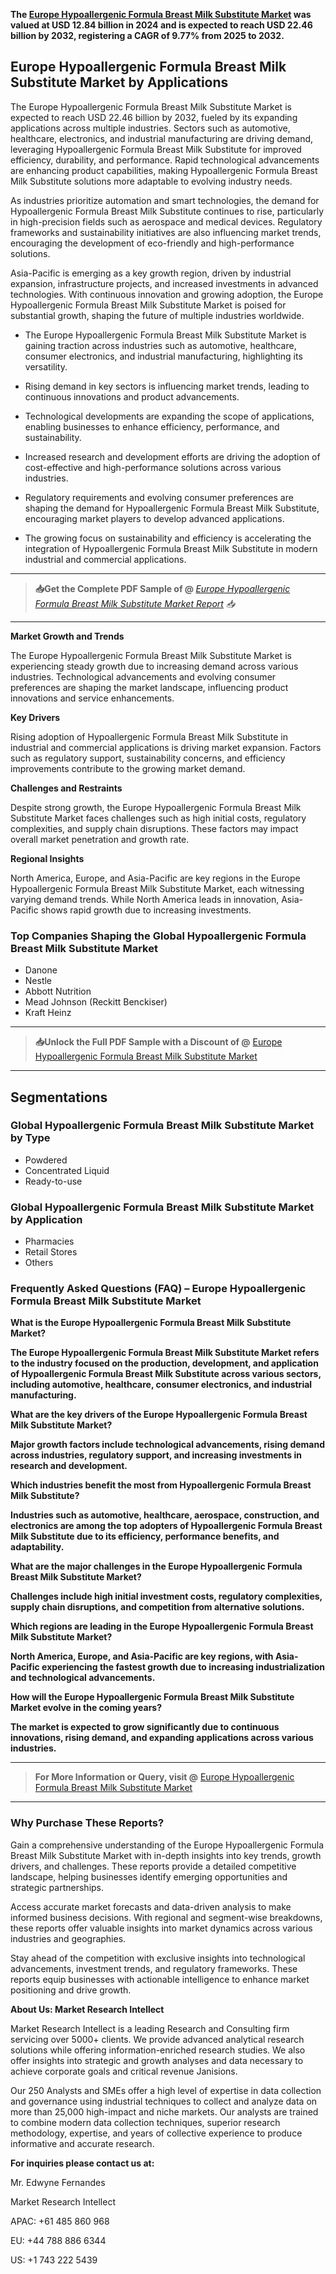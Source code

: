 <p><strong>The <a href="https://www.marketresearchintellect.com/download-sample/?rid=1002169&amp;utm_source=Pulse-April-Europe&amp;utm_medium=852">Europe Hypoallergenic Formula Breast Milk Substitute Market</a> was valued at USD 12.84 billion in 2024 and is expected to reach USD 22.46 billion by 2032, registering a CAGR of 9.77% from 2025 to 2032.</strong></p><h2>Europe Hypoallergenic Formula Breast Milk Substitute Market by Applications&nbsp;</h2><p><p>The Europe Hypoallergenic Formula Breast Milk Substitute Market is expected to reach USD 22.46 billion by 2032, fueled by its expanding applications across multiple industries. Sectors such as automotive, healthcare, electronics, and industrial manufacturing are driving demand, leveraging Hypoallergenic Formula Breast Milk Substitute for improved efficiency, durability, and performance. Rapid technological advancements are enhancing product capabilities, making Hypoallergenic Formula Breast Milk Substitute solutions more adaptable to evolving industry needs.</p><p>As industries prioritize automation and smart technologies, the demand for Hypoallergenic Formula Breast Milk Substitute continues to rise, particularly in high-precision fields such as aerospace and medical devices. Regulatory frameworks and sustainability initiatives are also influencing market trends, encouraging the development of eco-friendly and high-performance solutions.</p><p>Asia-Pacific is emerging as a key growth region, driven by industrial expansion, infrastructure projects, and increased investments in advanced technologies. With continuous innovation and growing adoption, the Europe Hypoallergenic Formula Breast Milk Substitute Market is poised for substantial growth, shaping the future of multiple industries worldwide.</p></p><ul><li><p>The Europe Hypoallergenic Formula Breast Milk Substitute Market is gaining traction across industries such as automotive, healthcare, consumer electronics, and industrial manufacturing, highlighting its versatility.</p></li><li><p>Rising demand in key sectors is influencing market trends, leading to continuous innovations and product advancements.</p></li><li><p>Technological developments are expanding the scope of applications, enabling businesses to enhance efficiency, performance, and sustainability.</p></li><li><p>Increased research and development efforts are driving the adoption of cost-effective and high-performance solutions across various industries.</p></li><li><p>Regulatory requirements and evolving consumer preferences are shaping the demand for Hypoallergenic Formula Breast Milk Substitute, encouraging market players to develop advanced applications.</p></li><li><p>The growing focus on sustainability and efficiency is accelerating the integration of Hypoallergenic Formula Breast Milk Substitute in modern industrial and commercial applications.</p></li></ul><hr /><blockquote><p><strong><span class="font-[700]">📥Get the Complete PDF Sample of @ </span></strong><em><span class="font-[700]"><a href="https://www.marketresearchintellect.com/download-sample/?rid=1002169&amp;utm_source=Pulse-April-Europe&amp;utm_medium=852" target="_blank" data-tracking-control-name="article-ssr-frontend-pulse_little-text-block" data-tracking-will-navigate="" data-test-link="">Europe Hypoallergenic Formula Breast Milk Substitute Market Report</a>&nbsp;📥</span></em></p></blockquote><hr /><p class="" data-start="77" data-end="360"><strong data-start="77" data-end="105">Market Growth and Trends</strong></p><p class="" data-start="77" data-end="360">The Europe Hypoallergenic Formula Breast Milk Substitute Market is experiencing steady growth due to increasing demand across various industries. Technological advancements and evolving consumer preferences are shaping the market landscape, influencing product innovations and service enhancements.</p><p class="" data-start="362" data-end="606"><strong data-start="362" data-end="377">Key Drivers</strong></p><p class="" data-start="362" data-end="606">Rising adoption of Hypoallergenic Formula Breast Milk Substitute in industrial and commercial applications is driving market expansion. Factors such as regulatory support, sustainability concerns, and efficiency improvements contribute to the growing market demand.</p><p class="" data-start="608" data-end="849"><strong data-start="608" data-end="637">Challenges and Restraints</strong></p><p class="" data-start="608" data-end="849">Despite strong growth, the Europe Hypoallergenic Formula Breast Milk Substitute Market faces challenges such as high initial costs, regulatory complexities, and supply chain disruptions. These factors may impact overall market penetration and growth rate.</p><p class="" data-start="851" data-end="1095"><strong data-start="851" data-end="872">Regional Insights</strong></p><p class="" data-start="851" data-end="1095">North America, Europe, and Asia-Pacific are key regions in the Europe Hypoallergenic Formula Breast Milk Substitute Market, each witnessing varying demand trends. While North America leads in innovation, Asia-Pacific shows rapid growth due to increasing investments.</p><p><h3>Top Companies Shaping the Global Hypoallergenic Formula Breast Milk Substitute Market </h3><ul><li>Danone</li><li>Nestle</li><li>Abbott Nutrition</li><li>Mead Johnson (Reckitt Benckiser)</li><li>Kraft Heinz</li></ul></p><hr /><blockquote><p><strong>📥Unlock the Full PDF Sample with a Discount of @</strong> <a href="https://www.marketresearchintellect.com/ask-for-discount/?rid=1002169&amp;utm_source=Pulse-April-Europe&amp;utm_medium=852">Europe Hypoallergenic Formula Breast Milk Substitute Market</a></p></blockquote><hr /><p><h2>Segmentations</h2><h3>Global Hypoallergenic Formula Breast Milk Substitute Market by Type</h3><ul><li>Powdered</li><li>Concentrated Liquid</li><li>Ready-to-use</li></ul><h3>Global Hypoallergenic Formula Breast Milk Substitute Market by Application</h3><ul><li>Pharmacies</li><li>Retail Stores</li><li>Others</li></ul></p><h3><strong>Frequently Asked Questions (FAQ) &ndash; Europe Hypoallergenic Formula Breast Milk Substitute Market</strong></h3><p><strong>What is the Europe Hypoallergenic Formula Breast Milk Substitute Market?</strong></p><p><strong>The Europe Hypoallergenic Formula Breast Milk Substitute Market refers to the industry focused on the production, development, and application of Hypoallergenic Formula Breast Milk Substitute across various sectors, including automotive, healthcare, consumer electronics, and industrial manufacturing.</strong></p><p><strong>What are the key drivers of the Europe Hypoallergenic Formula Breast Milk Substitute Market?</strong></p><p><strong>Major growth factors include technological advancements, rising demand across industries, regulatory support, and increasing investments in research and development.</strong></p><p><strong>Which industries benefit the most from Hypoallergenic Formula Breast Milk Substitute?</strong></p><p><strong>Industries such as automotive, healthcare, aerospace, construction, and electronics are among the top adopters of Hypoallergenic Formula Breast Milk Substitute due to its efficiency, performance benefits, and adaptability.</strong></p><p><strong>What are the major challenges in the Europe Hypoallergenic Formula Breast Milk Substitute Market?</strong></p><p><strong>Challenges include high initial investment costs, regulatory complexities, supply chain disruptions, and competition from alternative solutions.</strong></p><p><strong>Which regions are leading in the Europe Hypoallergenic Formula Breast Milk Substitute Market?</strong></p><p><strong>North America, Europe, and Asia-Pacific are key regions, with Asia-Pacific experiencing the fastest growth due to increasing industrialization and technological advancements.</strong></p><p><strong>How will the Europe Hypoallergenic Formula Breast Milk Substitute Market evolve in the coming years?</strong></p><p><strong>The market is expected to grow significantly due to continuous innovations, rising demand, and expanding applications across various industries.</strong></p><hr /><blockquote><p><span class="font-[700]"><strong>For More Information or Query, visit&nbsp;@</strong>&nbsp;</span><span class="font-[700]"><a href="https://www.marketresearchintellect.com/product/global-hypoallergenic-formula-breast-milk-substitute-market/?utm_source=Linkedin&utm_medium=852" target="_blank" data-tracking-control-name="article-ssr-frontend-pulse_little-text-block" data-tracking-will-navigate="" data-test-link="">Europe Hypoallergenic Formula Breast Milk Substitute Market</a></span></p></blockquote><hr /><h3><strong data-start="0" data-end="31">Why Purchase These Reports?</strong></h3><p class="" data-start="35" data-end="297">Gain a comprehensive understanding of the Europe Hypoallergenic Formula Breast Milk Substitute Market with in-depth insights into key trends, growth drivers, and challenges. These reports provide a detailed competitive landscape, helping businesses identify emerging opportunities and strategic partnerships.</p><p class="" data-start="299" data-end="540">Access accurate market forecasts and data-driven analysis to make informed business decisions. With regional and segment-wise breakdowns, these reports offer valuable insights into market dynamics across various industries and geographies.</p><p class="" data-start="542" data-end="784">Stay ahead of the competition with exclusive insights into technological advancements, investment trends, and regulatory frameworks. These reports equip businesses with actionable intelligence to enhance market positioning and drive growth.</p><p><strong><span class="font-[700]">About Us: Market Research Intellect</span></strong></p><p><span class="">Market Research Intellect is a leading Research and Consulting firm servicing over 5000+ clients. We provide advanced analytical research solutions while offering information-enriched research studies.&nbsp;</span>We also offer insights into strategic and growth analyses and data necessary to achieve corporate goals and critical revenue Janisions.</p><p><span class="">Our 250 Analysts and SMEs offer a high level of expertise in data collection and governance using industrial techniques to collect and analyze data on more than 25,000 high-impact and niche markets. Our analysts are trained to combine modern data collection techniques, superior research methodology, expertise, and years of collective experience to produce informative and accurate research.</span></p><p><strong>For inquiries please contact us at:</strong></p><p>Mr. Edwyne Fernandes</p><p>Market Research Intellect</p><p>APAC: +61 485 860 968</p><p>EU: +44 788 886 6344</p><p>US: +1 743 222 5439</p>